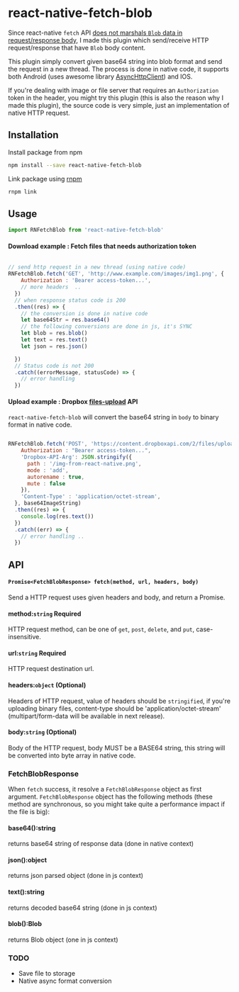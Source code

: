 # react-native-fetch-blob

Since react-native `fetch` API [does not marshals `Blob` data in request/response
body](https://github.com/facebook/react-native/issues/854), I made this plugin which send/receive HTTP request/response that have `Blob` body content.

This plugin simply convert given base64 string into blob format and send the request in a new thread. The process is done in native code, it supports both Android (uses awesome library  [AsyncHttpClient](https://github.com/AsyncHttpClient/async-http-client])) and IOS.

If you're dealing with image or file server that requires an `Authorization` token in the header, you might try this plugin (this is also the reason why I made this plugin), the source code is very simple, just an implementation of native HTTP request.

## Installation

Install package from npm

```sh
npm install --save react-native-fetch-blob
```

Link package using [rnpm](https://github.com/rnpm/rnpm)

```sh
rnpm link
```

## Usage

```js
import RNFetchBlob from 'react-native-fetch-blob'
```
#### Download example : Fetch files that needs authorization token

```js

// send http request in a new thread (using native code)
RNFetchBlob.fetch('GET', 'http://www.example.com/images/img1.png', {
    Authorization : 'Bearer access-token...',
    // more headers  ..
  })
  // when response status code is 200
  .then((res) => {
    // the conversion is done in native code
    let base64Str = res.base64()
    // the following conversions are done in js, it's SYNC
    let blob = res.blob()
    let text = res.text()
    let json = res.json()

  })
  // Status code is not 200
  .catch((errorMessage, statusCode) => {
    // error handling
  })
```

####  Upload example : Dropbox [files-upload](https://www.dropbox.com/developers/documentation/http/documentation#files-upload) API

`react-native-fetch-blob` will convert the base64 string in `body` to binary format in native code.

```js

RNFetchBlob.fetch('POST', 'https://content.dropboxapi.com/2/files/upload', {
    Authorization : "Bearer access-token...",
    'Dropbox-API-Arg': JSON.stringify({
      path : '/img-from-react-native.png',
      mode : 'add',
      autorename : true,
      mute : false
    }),
    'Content-Type' : 'application/octet-stream',
  }, base64ImageString)
  .then((res) => {
    console.log(res.text())
  })
  .catch((err) => {
    // error handling ..
  })
```

## API

#### `Promise<FetchBlobResponse> fetch(method, url, headers, body)`

Send a HTTP request uses given headers and body, and return a Promise.

#### method:`string` Required
HTTP request method, can be one of `get`, `post`, `delete`, and `put`, case-insensitive.
#### url:`string` Required
HTTP request destination url.
#### headers:`object` (Optional)
Headers of HTTP request, value of headers should be `stringified`, if you're uploading binary files, content-type should be 'application/octet-stream' (multipart/form-data will be available in next release).
#### body:`string` (Optional)
Body of the HTTP request, body MUST be a BASE64 string, this string will be converted into byte array in native code.

### FetchBlobResponse

When `fetch` success, it resolve a `FetchBlobResponse` object as first argument. `FetchBlobResponse` object has the following methods (these method are synchronous, so you might take quite a performance impact if the file is big):

#### base64():string
  returns base64 string of response data (done in native context)
#### json():object
  returns json parsed object (done in js context)
#### text():string
  returns decoded base64 string (done in js context)
#### blob():Blob
  returns Blob object (one in js context)

### TODO

* Save file to storage
* Native async format conversion
